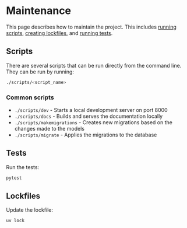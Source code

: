 # Maintenance

This page describes how to maintain the project. This includes [running scripts](#scripts), [creating lockfiles](#lockfiles), and [running tests](#tests).


## Scripts

There are several scripts that can be run directly from the command line. They can be run by running:

```bash
./scripts/<script_name>
```

### Common scripts
- `./scripts/dev` - Starts a local development server on port 8000
- `./scripts/docs` - Builds and serves the documentation locally
- `./scripts/makemigrations` - Creates new migrations based on the changes made to the models
- `./scripts/migrate` - Applies the migrations to the database


## Tests
Run the tests:

```bash
pytest
```

## Lockfiles
Update the lockfile:

```bash
uv lock
```
